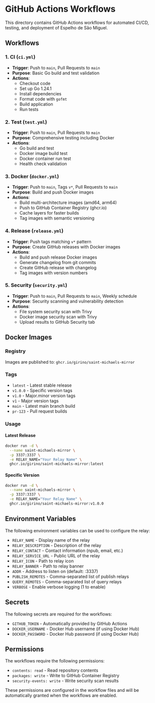 # GitHub Actions Workflows

This directory contains GitHub Actions workflows for automated CI/CD, testing, and deployment of Espelho de São Miguel.

## Workflows

### 1. CI (`ci.yml`)
- **Trigger**: Push to `main`, Pull Requests to `main`
- **Purpose**: Basic Go build and test validation
- **Actions**: 
  - Checkout code
  - Set up Go 1.24.1
  - Install dependencies
  - Format code with `gofmt`
  - Build application
  - Run tests

### 2. Test (`test.yml`)
- **Trigger**: Push to `main`, Pull Requests to `main`
- **Purpose**: Comprehensive testing including Docker
- **Actions**:
  - Go build and test
  - Docker image build test
  - Docker container run test
  - Health check validation

### 3. Docker (`docker.yml`)
- **Trigger**: Push to `main`, Tags `v*`, Pull Requests to `main`
- **Purpose**: Build and push Docker images
- **Actions**:
  - Build multi-architecture images (amd64, arm64)
  - Push to GitHub Container Registry (ghcr.io)
  - Cache layers for faster builds
  - Tag images with semantic versioning

### 4. Release (`release.yml`)
- **Trigger**: Push tags matching `v*` pattern
- **Purpose**: Create GitHub releases with Docker images
- **Actions**:
  - Build and push release Docker images
  - Generate changelog from git commits
  - Create GitHub release with changelog
  - Tag images with version numbers

### 5. Security (`security.yml`)
- **Trigger**: Push to `main`, Pull Requests to `main`, Weekly schedule
- **Purpose**: Security scanning and vulnerability detection
- **Actions**:
  - File system security scan with Trivy
  - Docker image security scan with Trivy
  - Upload results to GitHub Security tab

## Docker Images

### Registry
Images are published to: `ghcr.io/girino/saint-michaels-mirror`

### Tags
- `latest` - Latest stable release
- `v1.0.0` - Specific version tags
- `v1.0` - Major.minor version tags
- `v1` - Major version tags
- `main` - Latest main branch build
- `pr-123` - Pull request builds

### Usage

#### Latest Release
```bash
docker run -d \
  --name saint-michaels-mirror \
  -p 3337:3337 \
  -e RELAY_NAME="Your Relay Name" \
  ghcr.io/girino/saint-michaels-mirror:latest
```

#### Specific Version
```bash
docker run -d \
  --name saint-michaels-mirror \
  -p 3337:3337 \
  -e RELAY_NAME="Your Relay Name" \
  ghcr.io/girino/saint-michaels-mirror:v1.0.0
```

## Environment Variables

The following environment variables can be used to configure the relay:

- `RELAY_NAME` - Display name of the relay
- `RELAY_DESCRIPTION` - Description of the relay
- `RELAY_CONTACT` - Contact information (npub, email, etc.)
- `RELAY_SERVICE_URL` - Public URL of the relay
- `RELAY_ICON` - Path to relay icon
- `RELAY_BANNER` - Path to relay banner
- `ADDR` - Address to listen on (default: :3337)
- `PUBLISH_REMOTES` - Comma-separated list of publish relays
- `QUERY_REMOTES` - Comma-separated list of query relays
- `VERBOSE` - Enable verbose logging (1 to enable)

## Secrets

The following secrets are required for the workflows:

- `GITHUB_TOKEN` - Automatically provided by GitHub Actions
- `DOCKER_USERNAME` - Docker Hub username (if using Docker Hub)
- `DOCKER_PASSWORD` - Docker Hub password (if using Docker Hub)

## Permissions

The workflows require the following permissions:

- `contents: read` - Read repository contents
- `packages: write` - Write to GitHub Container Registry
- `security-events: write` - Write security scan results

These permissions are configured in the workflow files and will be automatically granted when the workflows are enabled.
